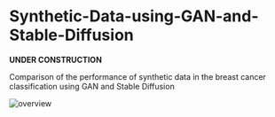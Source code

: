 # Synthetic-Data-using-GAN-and-Stable-Diffusion
<b>UNDER CONSTRUCTION</b>

Comparison of the performance of synthetic data in the breast cancer classification using GAN and Stable Diffusion

![overview](https://user-images.githubusercontent.com/117897880/229492793-2b2c3476-8766-4cf9-b214-cf787f3527f2.png)

 
